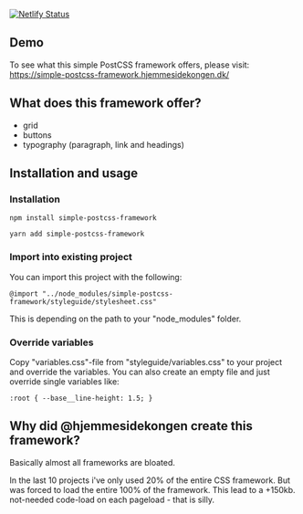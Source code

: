 [![Netlify Status](https://api.netlify.com/api/v1/badges/751b31b0-29b0-486a-8f58-295105327b88/deploy-status)](https://app.netlify.com/sites/simple-postcss-framework/deploys)

## Demo
To see what this simple PostCSS framework offers, please visit:
https://simple-postcss-framework.hjemmesidekongen.dk/

## What does this framework offer?
- grid
- buttons
- typography (paragraph, link and headings)

## Installation and usage

### Installation
`npm install simple-postcss-framework`

`yarn add simple-postcss-framework`

### Import into existing project
You can import this project with the following:

`@import "../node_modules/simple-postcss-framework/styleguide/stylesheet.css"`

This is depending on the path to your "node_modules" folder.

### Override variables
Copy "variables.css"-file from "styleguide/variables.css" to your project and override the variables. You can also create an empty file and just override single variables like:

`
:root {
    --base__line-height: 1.5;
}
`

## Why did @hjemmesidekongen create this framework?
Basically almost all frameworks are bloated. 

In the last 10 projects i've only used 20% of the entire CSS framework. But was forced to load the entire 100% of the framework. This lead to a +150kb. not-needed code-load on each pageload - that is silly.
